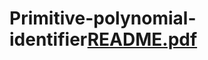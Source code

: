 # Primitive-polynomial-identifier[README.pdf](https://github.com/Ashutosh-kumar07/Primitive-polynomial-identifier/files/8309377/README.pdf)
